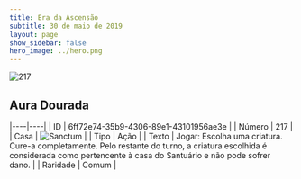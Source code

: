 ```yaml
---
title: Era da Ascensão
subtitle: 30 de maio de 2019
layout: page
show_sidebar: false
hero_image: ../hero.png
---
```


![217](https://cdn.keyforgegame.com/media/card_front/pt/435_217_698CC538VMHH_pt.png)

## Aura Dourada

|----|----|
| ID | 6ff72e74-35b9-4306-89e1-43101956ae3e |
| Número | 217 |
| Casa | ![Sanctum](https://archonarcana.com/images/thumb/c/c7/Sanctum.png/22px-Sanctum.png "Santuário") |
| Tipo | Ação |
| Texto | Jogar: Escolha uma criatura. Cure-a completamente. Pelo restante do turno, a criatura escolhida é considerada como pertencente à casa do Santuário e não pode sofrer dano. |
| Raridade | Comum |
